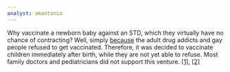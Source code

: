```yaml
---
analyst: amantonio
---
```


Why vaccinate a newborn baby against an STD, which they virtually have no chance of contracting? Well, simply [because](http://www.nytimes.com/1991/03/01/us/us-panel-urges-that-all-children-be-vaccinated-for-hepatitis-b.html) the adult drug addicts and gay people refused to get vaccinated. Therefore, it was decided to vaccinate children immediately after birth, while they are not yet able to refuse. Most family doctors and pediatricians did not support this venture. [[1]](https://www.ncbi.nlm.nih.gov/pubmed/8385309), [[2]](https://www.ncbi.nlm.nih.gov/pubmed/8165072)

